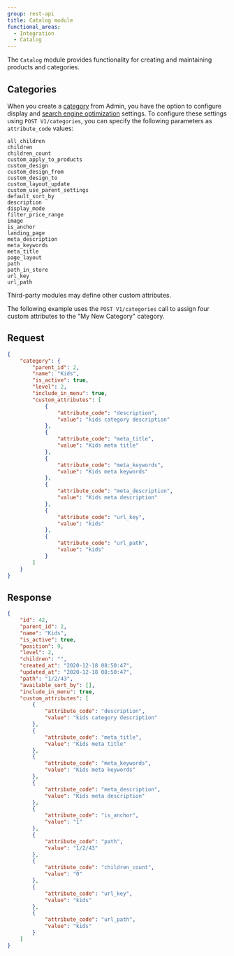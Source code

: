 ```yaml
---
group: rest-api
title: Catalog module
functional_areas:
  - Integration
  - Catalog
---
```


The `Catalog` module provides functionality for creating and maintaining products and categories.

## Categories

When you create a [category](https://glossary.magento.com/category) from Admin, you have the option to configure display and [search engine optimization](https://glossary.magento.com/search-engine-optimization) settings. To configure these settings using `POST V1/categories`, you can specify the following parameters as `attribute_code` values:

```text
all_children
children
children_count
custom_apply_to_products
custom_design
custom_design_from
custom_design_to
custom_layout_update
custom_use_parent_settings
default_sort_by
description
display_mode
filter_price_range
image
is_anchor
landing_page
meta_description
meta_keywords
meta_title
page_layout
path
path_in_store
url_key
url_path
```

Third-party modules may define other custom attributes.

The following example uses the `POST V1/categories` call to assign four custom attributes to the "My New Category" category.

## Request

```json
{
    "category": {
        "parent_id": 2,
        "name": "Kids",
        "is_active": true,
        "level": 2,
        "include_in_menu": true,
        "custom_attributes": [
            {
                "attribute_code": "description",
                "value": "kids category description"
            },
            {
                "attribute_code": "meta_title",
                "value": "Kids meta title"
            },
            {
                "attribute_code": "meta_keywords",
                "value": "Kids meta keywords"
            },
            {
                "attribute_code": "meta_description",
                "value": "Kids meta description"
            },
            {
                "attribute_code": "url_key",
                "value": "kids"
            },
            {
                "attribute_code": "url_path",
                "value": "kids"
            }
        ]
    }
}
```

## Response

```json
{
    "id": 42,
    "parent_id": 2,
    "name": "Kids",
    "is_active": true,
    "position": 9,
    "level": 2,
    "children": "",
    "created_at": "2020-12-18 08:50:47",
    "updated_at": "2020-12-18 08:50:47",
    "path": "1/2/43",
    "available_sort_by": [],
    "include_in_menu": true,
    "custom_attributes": [
        {
            "attribute_code": "description",
            "value": "kids category description"
        },
        {
            "attribute_code": "meta_title",
            "value": "Kids meta title"
        },
        {
            "attribute_code": "meta_keywords",
            "value": "Kids meta keywords"
        },
        {
            "attribute_code": "meta_description",
            "value": "Kids meta description"
        },
        {
            "attribute_code": "is_anchor",
            "value": "1"
        },
        {
            "attribute_code": "path",
            "value": "1/2/43"
        },
        {
            "attribute_code": "children_count",
            "value": "0"
        },
        {
            "attribute_code": "url_key",
            "value": "kids"
        },
        {
            "attribute_code": "url_path",
            "value": "kids"
        }
    ]
}
```
